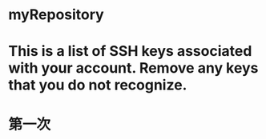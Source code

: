 # myRepository
# This is a list of SSH keys associated with your account. Remove any keys that you do not recognize.
# 第一次